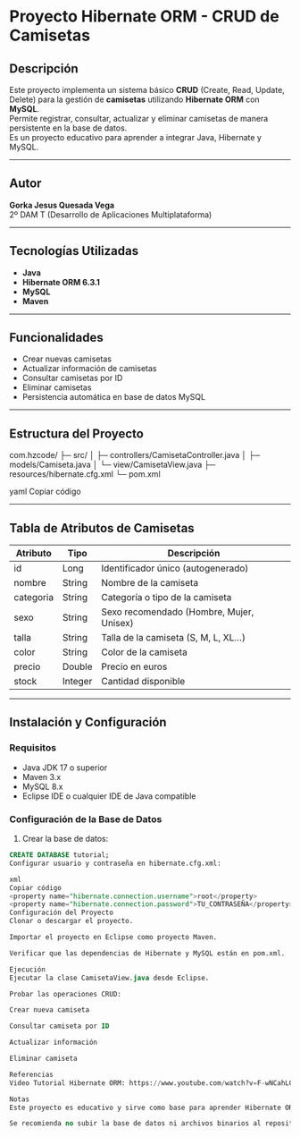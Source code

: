 # Proyecto Hibernate ORM - CRUD de Camisetas

## Descripción
Este proyecto implementa un sistema básico **CRUD** (Create, Read, Update, Delete) para la gestión de **camisetas** utilizando **Hibernate ORM** con **MySQL**.  
Permite registrar, consultar, actualizar y eliminar camisetas de manera persistente en la base de datos.  
Es un proyecto educativo para aprender a integrar Java, Hibernate y MySQL.

---

## Autor
**Gorka Jesus Quesada Vega**  
2º DAM T (Desarrollo de Aplicaciones Multiplataforma)

---

## Tecnologías Utilizadas
- **Java**  
- **Hibernate ORM 6.3.1**  
- **MySQL**  
- **Maven**

---

## Funcionalidades
- Crear nuevas camisetas  
- Actualizar información de camisetas  
- Consultar camisetas por ID  
- Eliminar camisetas  
- Persistencia automática en base de datos MySQL

---

## Estructura del Proyecto
com.hzcode/
├─ src/
│ ├─ controllers/CamisetaController.java
│ ├─ models/Camiseta.java
│ └─ view/CamisetaView.java
├─ resources/hibernate.cfg.xml
└─ pom.xml

yaml
Copiar código

---

## Tabla de Atributos de Camisetas
| Atributo   | Tipo    | Descripción                                |
|------------|---------|--------------------------------------------|
| id         | Long    | Identificador único (autogenerado)        |
| nombre     | String  | Nombre de la camiseta                      |
| categoria  | String  | Categoría o tipo de la camiseta           |
| sexo       | String  | Sexo recomendado (Hombre, Mujer, Unisex) |
| talla      | String  | Talla de la camiseta (S, M, L, XL…)       |
| color      | String  | Color de la camiseta                       |
| precio     | Double  | Precio en euros                            |
| stock      | Integer | Cantidad disponible                        |

---

## Instalación y Configuración

### Requisitos
- Java JDK 17 o superior  
- Maven 3.x  
- MySQL 8.x  
- Eclipse IDE o cualquier IDE de Java compatible

### Configuración de la Base de Datos
1. Crear la base de datos:
```sql
CREATE DATABASE tutorial;
Configurar usuario y contraseña en hibernate.cfg.xml:

xml
Copiar código
<property name="hibernate.connection.username">root</property>
<property name="hibernate.connection.password">TU_CONTRASEÑA</property>
Configuración del Proyecto
Clonar o descargar el proyecto.

Importar el proyecto en Eclipse como proyecto Maven.

Verificar que las dependencias de Hibernate y MySQL están en pom.xml.

Ejecución
Ejecutar la clase CamisetaView.java desde Eclipse.

Probar las operaciones CRUD:

Crear nueva camiseta

Consultar camiseta por ID

Actualizar información

Eliminar camiseta

Referencias
Video Tutorial Hibernate ORM: https://www.youtube.com/watch?v=F-wNCahL0&t=1670s

Notas
Este proyecto es educativo y sirve como base para aprender Hibernate ORM, gestión de entidades, persistencia en bases de datos y CRUD básico en Java.

Se recomienda no subir la base de datos ni archivos binarios al repositorio GitHub.
